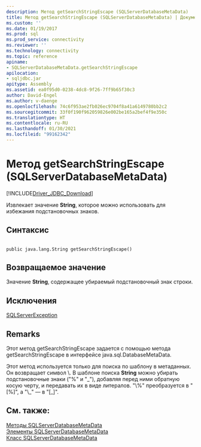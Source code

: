 ```yaml
---
description: Метод getSearchStringEscape (SQLServerDatabaseMetaData)
title: Метод getSearchStringEscape (SQLServerDatabaseMetaData) | Документация Майкрософт
ms.custom: ''
ms.date: 01/19/2017
ms.prod: sql
ms.prod_service: connectivity
ms.reviewer: ''
ms.technology: connectivity
ms.topic: reference
apiname:
- SQLServerDatabaseMetaData.getSearchStringEscape
apilocation:
- sqljdbc.jar
apitype: Assembly
ms.assetid: ea0f95d0-0238-4dc8-9f26-7ff9b65f30c3
author: David-Engel
ms.author: v-daenge
ms.openlocfilehash: 74c6f953ae2fb026ec9704f8a41a6149780bb2c2
ms.sourcegitcommit: 33f0f190f962059826e002be165a2bef4f9e350c
ms.translationtype: HT
ms.contentlocale: ru-RU
ms.lasthandoff: 01/30/2021
ms.locfileid: "99162342"
---
```

# <a name="getsearchstringescape-method-sqlserverdatabasemetadata"></a>Метод getSearchStringEscape (SQLServerDatabaseMetaData)
[!INCLUDE[Driver_JDBC_Download](../../../includes/driver_jdbc_download.md)]

  Извлекает значение **String**, которое можно использовать для избежания подстановочных знаков.  
  
## <a name="syntax"></a>Синтаксис  
  
```  
  
public java.lang.String getSearchStringEscape()  
```  
  
## <a name="return-value"></a>Возвращаемое значение  
 Значение **String**, содержащее убираемый подстановочный знак строки.  
  
## <a name="exceptions"></a>Исключения  
 [SQLServerException](../../../connect/jdbc/reference/sqlserverexception-class.md)  
  
## <a name="remarks"></a>Remarks  
 Этот метод getSearchStringEscape задается с помощью метода getSearchStringEscape в интерфейсе java.sql.DatabaseMetaData.  
  
 Этот метод используется только для поиска по шаблону в метаданных. Он возвращает символ \\. В шаблоне поиска **String** можно убирать подстановочные знаки ("%" и "_"), добавляя перед ними обратную косую черту, и передавать их в виде литералов. "\\%" преобразуется в "[%]", а "\\\_" — в "[\_]".  
  
## <a name="see-also"></a>См. также:  
 [Методы SQLServerDatabaseMetaData](../../../connect/jdbc/reference/sqlserverdatabasemetadata-methods.md)   
 [Элементы SQLServerDatabaseMetaData](../../../connect/jdbc/reference/sqlserverdatabasemetadata-members.md)   
 [Класс SQLServerDatabaseMetaData](../../../connect/jdbc/reference/sqlserverdatabasemetadata-class.md)  
  
  
